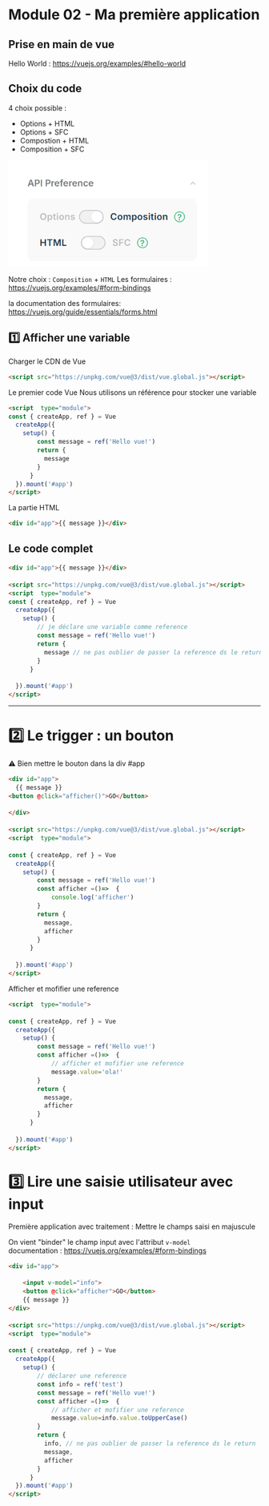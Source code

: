 # Module 02 - Ma première application

## Prise en main de vue
Hello World :
https://vuejs.org/examples/#hello-world


## Choix du code
4 choix possible :
 - Options + HTML
 - Options + SFC
 - Compostion + HTML
 - Composition + SFC 
 
<img src="../img/m1/vue.png" width="400">
  
 Notre choix : <code>Composition</code>  +  <code>HTML</code>
Les formulaires :
https://vuejs.org/examples/#form-bindings
  
la documentation des formulaires:  
https://vuejs.org/guide/essentials/forms.html
## :one: Afficher une variable

Charger le CDN de Vue
```html
<script src="https://unpkg.com/vue@3/dist/vue.global.js"></script>
```

Le premier code Vue
Nous utilisons un référence pour stocker une variable
```html
<script  type="module">
const { createApp, ref } = Vue
  createApp({
    setup() {
        const message = ref('Hello vue!')
        return {
          message
        }
      }
  }).mount('#app')
</script>
```

La partie HTML
```html
<div id="app">{{ message }}</div>
```

Le code complet
--------------
```html
<div id="app">{{ message }}</div>

<script src="https://unpkg.com/vue@3/dist/vue.global.js"></script>
<script  type="module">
const { createApp, ref } = Vue
  createApp({
    setup() {
        // je déclare une variable comme reference
        const message = ref('Hello vue!')
        return {
          message // ne pas oublier de passer la reference ds le return
        }
      }

  }).mount('#app')
</script>
```
--------------


# :two: Le trigger : un bouton
:warning: Bien mettre le bouton dans la div #app

```html
<div id="app">
  {{ message }}
<button @click="afficher()">GO</button>

</div>

<script src="https://unpkg.com/vue@3/dist/vue.global.js"></script>
<script  type="module">

const { createApp, ref } = Vue
  createApp({
    setup() {
        const message = ref('Hello vue!')
        const afficher =()=>  {
            console.log('afficher')
        }
        return {
          message,
          afficher
        }
      }

  }).mount('#app')
</script>
```

Afficher et mofifier une reference
```html
<script  type="module">

const { createApp, ref } = Vue
  createApp({
    setup() {
        const message = ref('Hello vue!')
        const afficher =()=>  {
            // afficher et mofifier une reference
            message.value='ola!'
        }
        return {
          message,
          afficher
        }
      }

  }).mount('#app')
</script>
```

# :three: Lire une saisie utilisateur avec input
Première application avec traitement : Mettre le champs saisi en majuscule

On vient "binder" le champ input avec l'attribut <code>v-model</code>  
documentation : https://vuejs.org/examples/#form-bindings
  
```html
<div id="app">
    
    <input v-model="info">
    <button @click="afficher">GO</button>
    {{ message }}
</div>

<script src="https://unpkg.com/vue@3/dist/vue.global.js"></script>
<script  type="module">

const { createApp, ref } = Vue
  createApp({
    setup() {
        // déclarer une reference
        const info = ref('test')
        const message = ref('Hello vue!')
        const afficher =()=>  {
            // afficher et mofifier une reference
            message.value=info.value.toUpperCase()
        }
        return {
          info, // ne pas oublier de passer la reference ds le return
          message,
          afficher
        }
      }
  }).mount('#app')
</script>
```

